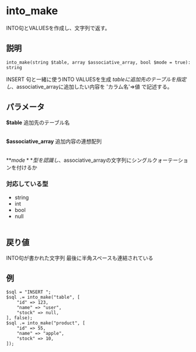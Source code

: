 # into_make
INTO句とVALUESを作成し、文字列で返す。

## 説明
```
into_make(string $table, array $associative_array, bool $mode = true): string
```
INSERT 句と一緒に使うINTO VALUESを生成
$tableに追加先のテーブルを指定し、$associative_arrayに追加したい内容を 'カラム名'=>値 で記述する。

## パラメータ
**$table** 追加先のテーブル名
<br><br>

**$associative_array** 追加内容の連想配列
<br><br>

**$mode** 型を認識し、$associative_arrayの文字列にシングルクォーテーションを付けるか

### 対応している型
 - string
 - int
 - bool
 - null
 <br><br>


## 戻り値
INTO句が書かれた文字列
最後に半角スペースも連結されている

## 例
```
$sql = "INSERT ";
$sql .= into_make("table", [
    "id" => 123,
    "name" => "user",
    "stock" => null,
], false);
$sql .= into_make("product", [
    "id" => 55,
    "name" => "apple",
    "stock" => 10,
]);
```
